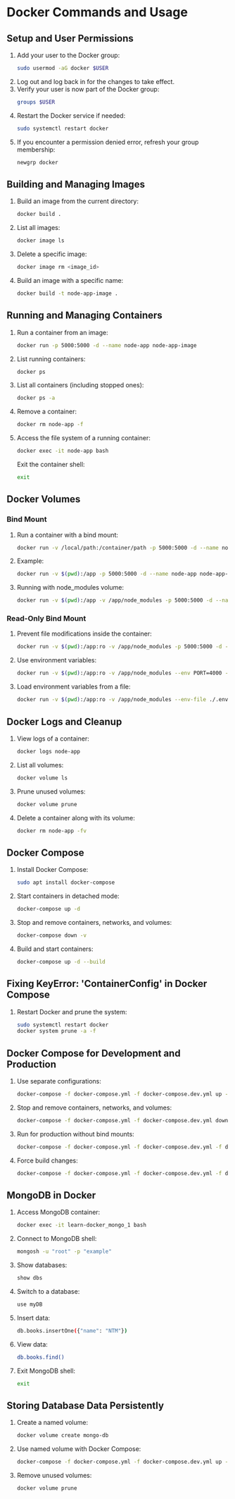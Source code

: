 # Docker Commands and Usage

## Setup and User Permissions

1. Add your user to the Docker group:
   ```sh
   sudo usermod -aG docker $USER
   ```
2. Log out and log back in for the changes to take effect.
3. Verify your user is now part of the Docker group:
   ```sh
   groups $USER
   ```
4. Restart the Docker service if needed:
   ```sh
   sudo systemctl restart docker
   ```
5. If you encounter a permission denied error, refresh your group membership:
   ```sh
   newgrp docker
   ```

## Building and Managing Images

1. Build an image from the current directory:
   ```sh
   docker build .
   ```
2. List all images:
   ```sh
   docker image ls
   ```
3. Delete a specific image:
   ```sh
   docker image rm <image_id>
   ```
4. Build an image with a specific name:
   ```sh
   docker build -t node-app-image .
   ```

## Running and Managing Containers

1. Run a container from an image:
   ```sh
   docker run -p 5000:5000 -d --name node-app node-app-image
   ```
2. List running containers:
   ```sh
   docker ps
   ```
3. List all containers (including stopped ones):
   ```sh
   docker ps -a
   ```
4. Remove a container:
   ```sh
   docker rm node-app -f
   ```
5. Access the file system of a running container:
   ```sh
   docker exec -it node-app bash
   ```
   Exit the container shell:
   ```sh
   exit
   ```

## Docker Volumes

### Bind Mount

1. Run a container with a bind mount:
   ```sh
   docker run -v /local/path:/container/path -p 5000:5000 -d --name node-app node-app-image
   ```
2. Example:
   ```sh
   docker run -v $(pwd):/app -p 5000:5000 -d --name node-app node-app-image
   ```
3. Running with node_modules volume:
   ```sh
   docker run -v $(pwd):/app -v /app/node_modules -p 5000:5000 -d --name node-app node-app-image
   ```

### Read-Only Bind Mount

1. Prevent file modifications inside the container:
   ```sh
   docker run -v $(pwd):/app:ro -v /app/node_modules -p 5000:5000 -d --name node-app node-app-image
   ```
2. Use environment variables:
   ```sh
   docker run -v $(pwd):/app:ro -v /app/node_modules --env PORT=4000 -p 5000:4000 -d --name node-app node-app-image
   ```
3. Load environment variables from a file:
   ```sh
   docker run -v $(pwd):/app:ro -v /app/node_modules --env-file ./.env -p 5000:3000 -d --name node-app node-app-image
   ```

## Docker Logs and Cleanup

1. View logs of a container:
   ```sh
   docker logs node-app
   ```
2. List all volumes:
   ```sh
   docker volume ls
   ```
3. Prune unused volumes:
   ```sh
   docker volume prune
   ```
4. Delete a container along with its volume:
   ```sh
   docker rm node-app -fv
   ```

## Docker Compose

1. Install Docker Compose:
   ```sh
   sudo apt install docker-compose
   ```
2. Start containers in detached mode:
   ```sh
   docker-compose up -d
   ```
3. Stop and remove containers, networks, and volumes:
   ```sh
   docker-compose down -v
   ```
4. Build and start containers:
   ```sh
   docker-compose up -d --build
   ```

## Fixing KeyError: 'ContainerConfig' in Docker Compose

1. Restart Docker and prune the system:
   ```sh
   sudo systemctl restart docker
   docker system prune -a -f
   ```

## Docker Compose for Development and Production

1. Use separate configurations:
   ```sh
   docker-compose -f docker-compose.yml -f docker-compose.dev.yml up -d
   ```
2. Stop and remove containers, networks, and volumes:
   ```sh
   docker-compose -f docker-compose.yml -f docker-compose.dev.yml down -v
   ```
3. Run for production without bind mounts:
   ```sh
   docker-compose -f docker-compose.yml -f docker-compose.dev.yml -f docker-compose.prod.yml up -d
   ```
4. Force build changes:
   ```sh
   docker-compose -f docker-compose.yml -f docker-compose.dev.yml -f docker-compose.prod.yml up -d --build
   ```

## MongoDB in Docker

1. Access MongoDB container:
   ```sh
   docker exec -it learn-docker_mongo_1 bash
   ```
2. Connect to MongoDB shell:
   ```sh
   mongosh -u "root" -p "example"
   ```
3. Show databases:
   ```sh
   show dbs
   ```
4. Switch to a database:
   ```sh
   use myDB
   ```
5. Insert data:
   ```sh
   db.books.insertOne({"name": "NTM"})
   ```
6. View data:
   ```sh
   db.books.find()
   ```
7. Exit MongoDB shell:
   ```sh
   exit
   ```

## Storing Database Data Persistently

1. Create a named volume:
   ```sh
   docker volume create mongo-db
   ```
2. Use named volume with Docker Compose:
   
   ```sh
   docker-compose -f docker-compose.yml -f docker-compose.dev.yml up -d
   ```
3. Remove unused volumes:
   ```sh
   docker volume prune
   ```